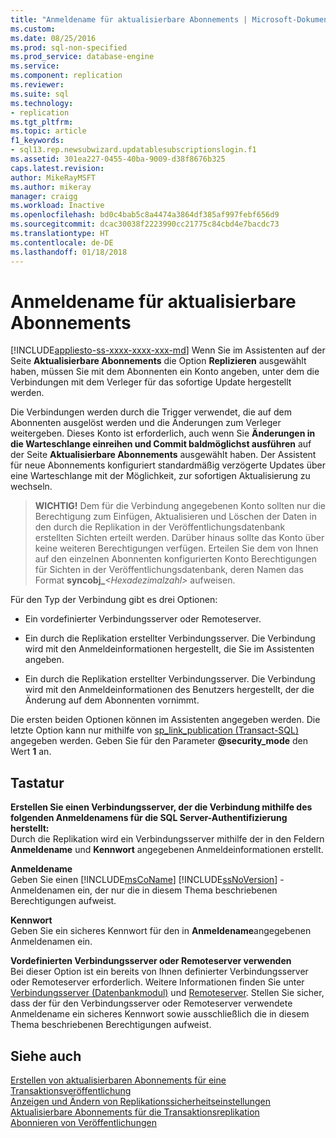 ```yaml
---
title: "Anmeldename für aktualisierbare Abonnements | Microsoft-Dokumentation"
ms.custom: 
ms.date: 08/25/2016
ms.prod: sql-non-specified
ms.prod_service: database-engine
ms.service: 
ms.component: replication
ms.reviewer: 
ms.suite: sql
ms.technology:
- replication
ms.tgt_pltfrm: 
ms.topic: article
f1_keywords:
- sql13.rep.newsubwizard.updatablesubscriptionslogin.f1
ms.assetid: 301ea227-0455-40ba-9009-d38f8676b325
caps.latest.revision: 
author: MikeRayMSFT
ms.author: mikeray
manager: craigg
ms.workload: Inactive
ms.openlocfilehash: bd0c4bab5c8a4474a3864df385af997febf656d9
ms.sourcegitcommit: dcac30038f2223990cc21775c84cbd4e7bacdc73
ms.translationtype: HT
ms.contentlocale: de-DE
ms.lasthandoff: 01/18/2018
---
```

# <a name="login-for-updatable-subscriptions"></a>Anmeldename für aktualisierbare Abonnements
[!INCLUDE[appliesto-ss-xxxx-xxxx-xxx-md](../../includes/appliesto-ss-xxxx-xxxx-xxx-md.md)] Wenn Sie im Assistenten auf der Seite **Aktualisierbare Abonnements** die Option **Replizieren** ausgewählt haben, müssen Sie mit dem Abonnenten ein Konto angeben, unter dem die Verbindungen mit dem Verleger für das sofortige Update hergestellt werden. 
  
 Die Verbindungen werden durch die Trigger verwendet, die auf dem Abonnenten ausgelöst werden und die Änderungen zum Verleger weitergeben. Dieses Konto ist erforderlich, auch wenn Sie **Änderungen in die Warteschlange einreihen und Commit baldmöglichst ausführen** auf der Seite **Aktualisierbare Abonnements** ausgewählt haben. Der Assistent für neue Abonnements konfiguriert standardmäßig verzögerte Updates über eine Warteschlange mit der Möglichkeit, zur sofortigen Aktualisierung zu wechseln.  
  
> **WICHTIG!** Dem für die Verbindung angegebenen Konto sollten nur die Berechtigung zum Einfügen, Aktualisieren und Löschen der Daten in den durch die Replikation in der Veröffentlichungsdatenbank erstellten Sichten erteilt werden. Darüber hinaus sollte das Konto über keine weiteren Berechtigungen verfügen. Erteilen Sie dem von Ihnen auf den einzelnen Abonnenten konfigurierten Konto Berechtigungen für Sichten in der Veröffentlichungsdatenbank, deren Namen das Format **syncobj_***\<Hexadezimalzahl>* aufweisen.  
  
 Für den Typ der Verbindung gibt es drei Optionen:  
  
-   Ein vordefinierter Verbindungsserver oder Remoteserver.  
  
-   Ein durch die Replikation erstellter Verbindungsserver. Die Verbindung wird mit den Anmeldeinformationen hergestellt, die Sie im Assistenten angeben.  
  
-   Ein durch die Replikation erstellter Verbindungsserver. Die Verbindung wird mit den Anmeldeinformationen des Benutzers hergestellt, der die Änderung auf dem Abonnenten vornimmt.  
  
 Die ersten beiden Optionen können im Assistenten angegeben werden. Die letzte Option kann nur mithilfe von [sp_link_publication &#40;Transact-SQL&#41;](../../relational-databases/system-stored-procedures/sp-link-publication-transact-sql.md) angegeben werden. Geben Sie für den Parameter **@security_mode** den Wert **1** an.  
  
## <a name="options"></a>Tastatur  
 **Erstellen Sie einen Verbindungsserver, der die Verbindung mithilfe des folgenden Anmeldenamens für die SQL Server-Authentifizierung herstellt:**  
 Durch die Replikation wird ein Verbindungsserver mithilfe der in den Feldern **Anmeldename** und **Kennwort** angegebenen Anmeldeinformationen erstellt.  
  
 **Anmeldename**  
 Geben Sie einen [!INCLUDE[msCoName](../../includes/msconame-md.md)] [!INCLUDE[ssNoVersion](../../includes/ssnoversion-md.md)] -Anmeldenamen ein, der nur die in diesem Thema beschriebenen Berechtigungen aufweist.  
  
 **Kennwort**  
 Geben Sie ein sicheres Kennwort für den in **Anmeldename**angegebenen Anmeldenamen ein.  
    
 **Vordefinierten Verbindungsserver oder Remoteserver verwenden**  
 Bei dieser Option ist ein bereits von Ihnen definierter Verbindungsserver oder Remoteserver erforderlich. Weitere Informationen finden Sie unter [Verbindungsserver &#40;Datenbankmodul&#41;](../../relational-databases/linked-servers/linked-servers-database-engine.md) und [Remoteserver](../../database-engine/configure-windows/remote-servers.md). Stellen Sie sicher, dass der für den Verbindungsserver oder Remoteserver verwendete Anmeldename ein sicheres Kennwort sowie ausschließlich die in diesem Thema beschriebenen Berechtigungen aufweist.  
  
## <a name="see-also"></a>Siehe auch  
 [Erstellen von aktualisierbaren Abonnements für eine Transaktionsveröffentlichung](publish/create-an-updatable-subscription-to-a-transactional-publication.md)   
 [Anzeigen und Ändern von Replikationssicherheitseinstellungen](../../relational-databases/replication/security/view-and-modify-replication-security-settings.md)   
 [Aktualisierbare Abonnements für die Transaktionsreplikation](../../relational-databases/replication/transactional/updatable-subscriptions-for-transactional-replication.md)   
 [Abonnieren von Veröffentlichungen](../../relational-databases/replication/subscribe-to-publications.md)  
  
  
